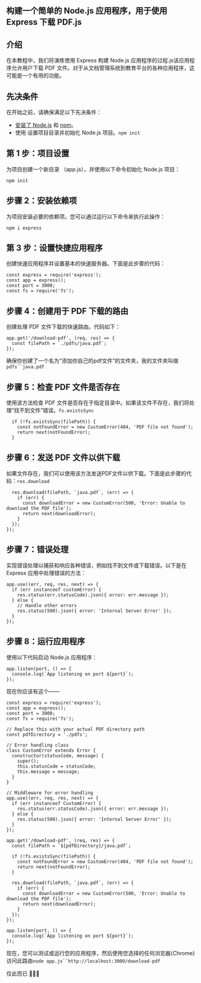 ## 构建一个简单的 Node.js 应用程序，用于使用 Express 下载 PDF.js

## [](https://dev.to/fredabod/building-a-simple-nodejs-app-for-downloading-pdfs-using-expressjs-42ki#introduction)介绍

在本教程中，我们将演练使用 Express 构建 Node.js 应用程序的过程.js该应用程序允许用户下载 PDF 文件。对于从文档管理系统到教育平台的各种应用程序，这可能是一个有用的功能。

## [](https://dev.to/fredabod/building-a-simple-nodejs-app-for-downloading-pdfs-using-expressjs-42ki#prerequisites)先决条件

在开始之前，请确保满足以下先决条件：

- [安装了 Node.js](https://nodejs.org/) 和 [npm](https://www.npmjs.com/)。
- 使用 设置项目目录并初始化 Node.js 项目。`npm init`

## [](https://dev.to/fredabod/building-a-simple-nodejs-app-for-downloading-pdfs-using-expressjs-42ki#step-1-project-setup)第 1 步：项目设置

为项目创建一个新目录 （app.js），并使用以下命令初始化 Node.js 项目：  

```
npm init
```

## [](https://dev.to/fredabod/building-a-simple-nodejs-app-for-downloading-pdfs-using-expressjs-42ki#step-2-install-dependencies)步骤 2：安装依赖项

为项目安装必要的依赖项。您可以通过运行以下命令来执行此操作：  

```
npm i express
```

## [](https://dev.to/fredabod/building-a-simple-nodejs-app-for-downloading-pdfs-using-expressjs-42ki#step-3-setting-up-the-express-app)第 3 步：设置快捷应用程序

创建快速应用程序并设置基本的快速服务器。下面是此步骤的代码：  

```
const express = require('express');
const app = express();
const port = 3000;
const fs = require('fs');
```

## [](https://dev.to/fredabod/building-a-simple-nodejs-app-for-downloading-pdfs-using-expressjs-42ki#step-4-creating-a-route-for-pdf-download)步骤 4：创建用于 PDF 下载的路由

创建处理 PDF 文件下载的快速路由。代码如下：  

```
app.get('/download-pdf', (req, res) => {
  const filePath = `./pdfs/java.pdf`;
});
```

确保你创建了一个名为“添加你自己的pdf文件”的文件夹，我的文件夹叫做`pdfs``java.pdf`

## [](https://dev.to/fredabod/building-a-simple-nodejs-app-for-downloading-pdfs-using-expressjs-42ki#step-5-check-if-the-pdf-file-exists)步骤 5：检查 PDF 文件是否存在

使用该方法检查 PDF 文件是否存在于指定目录中。如果该文件不存在，我们将处理“找不到文件”错误。`fs.existsSync`  

```
  if (!fs.existsSync(filePath)) {
    const notFoundError = new CustomError(404, 'PDF file not found');
    return next(notFoundError);
  }
```

## [](https://dev.to/fredabod/building-a-simple-nodejs-app-for-downloading-pdfs-using-expressjs-42ki#step-6-send-the-pdf-file-for-download)步骤 6：发送 PDF 文件以供下载

如果文件存在，我们可以使用该方法发送PDF文件以供下载。下面是此步骤的代码：`res.download`  

```
  res.download(filePath, `java.pdf`, (err) => {
    if (err) {
      const downloadError = new CustomError(500, 'Error: Unable to download the PDF file');
      return next(downloadError);
    }
  });
});
```

## [](https://dev.to/fredabod/building-a-simple-nodejs-app-for-downloading-pdfs-using-expressjs-42ki#step-7-error-handling)步骤 7：错误处理

实现错误处理以捕获和响应各种错误，例如找不到文件或下载错误。以下是在 Express 应用中处理错误的方法：  

```
app.use((err, req, res, next) => {
  if (err instanceof customError) {
    res.status(err.statusCode).json({ error: err.message });
  } else {
    // Handle other errors
    res.status(500).json({ error: 'Internal Server Error' });
  }
});
```

## [](https://dev.to/fredabod/building-a-simple-nodejs-app-for-downloading-pdfs-using-expressjs-42ki#step-8-run-the-application)步骤 8：运行应用程序

使用以下代码启动 Node.js 应用程序：  

```
app.listen(port, () => {
  console.log(`App listening on port ${port}`);
});
```

现在你应该有这个——  

```
const express = require('express');
const app = express();
const port = 3000;
const fs = require('fs');

// Replace this with your actual PDF directory path
const pdfDirectory = './pdfs';

// Error handling class
class CustomError extends Error {
  constructor(statusCode, message) {
    super();
    this.statusCode = statusCode;
    this.message = message;
  }
}

// Middleware for error handling
app.use((err, req, res, next) => {
  if (err instanceof CustomError) {
    res.status(err.statusCode).json({ error: err.message });
  } else {
    res.status(500).json({ error: 'Internal Server Error' });
  }
});

app.get('/download-pdf', (req, res) => {
  const filePath = `${pdfDirectory}/java.pdf`;

  if (!fs.existsSync(filePath)) {
    const notFoundError = new CustomError(404, 'PDF file not found');
    return next(notFoundError);
  }

  res.download(filePath, `java.pdf`, (err) => {
    if (err) {
      const downloadError = new CustomError(500, 'Error: Unable to download the PDF file');
      return next(downloadError);
    }
  });
});

app.listen(port, () => {
  console.log(`App listening on port ${port}`);
});
```

现在，您可以测试或运行您的应用程序，然后使用您选择的任何浏览器{Chrome}访问此路由`node app.js``http://localhost:3000/download-pdf`

仅此而已 🙏🙏🙏